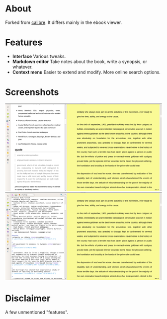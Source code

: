 # About
Forked from [calibre](https://github.com/kovidgoyal/calibre). It differs mainly in the ebook viewer.

# Features
- **Interface** Various tweaks.
- **Markdown editor** Take notes about the book, write a synopsis, or whatever.
- **Context menu** Easier to extend and modify. More online search options.

# Screenshots
![screenshot synopsis preview](/calibre/gui2/viewer/image/screenshot/synopsis_preview.png?raw=true "screenshot synopsis preview")
![screenshot synopsis edit](/calibre/gui2/viewer/image/screenshot/synopsis_edit.png?raw=true "screenshot synopsis edit")

# Disclaimer
A few unmentioned "features".